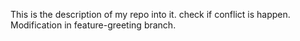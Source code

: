 This is the description of my repo into it.
check if conflict is happen.
Modification in feature-greeting branch.